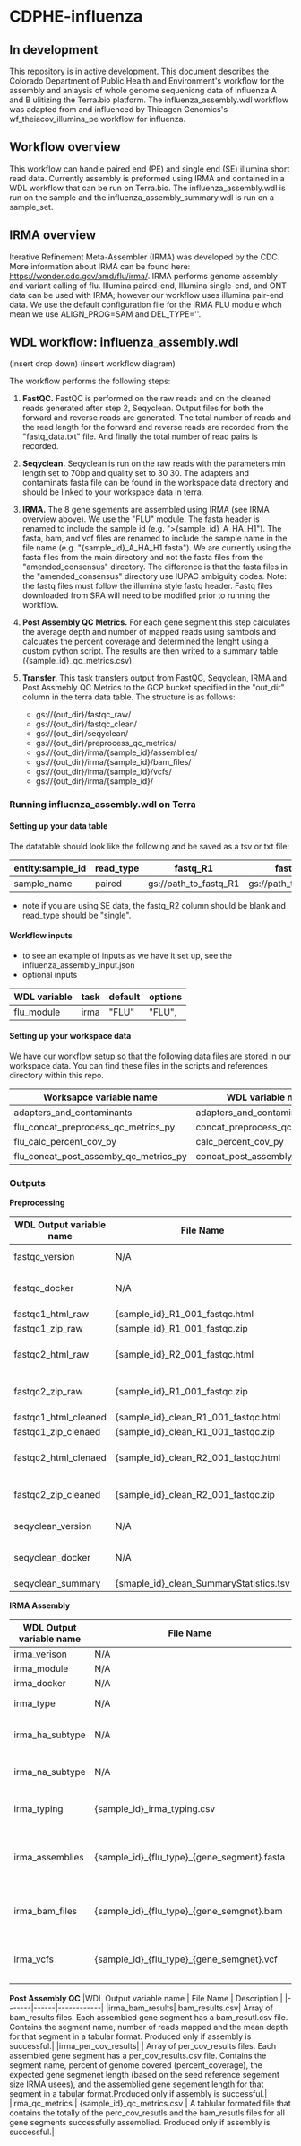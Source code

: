 # CDPHE-influenza

## In development
This repository is in active development. This document describes the Colorado Department of Public Health and Environment's workflow for the assembly and anlaysis of whole genome sequenicng data of influenza A and B ulitizing the Terra.bio platform. The influenza_assembly.wdl workflow was adapted from and influenced by Thieagen Genomics's wf_theiacov_illumina_pe workflow for influenza. 


## Workflow overview
This workflow can handle paired end (PE) and single end (SE) illumina short read data. Currently assembly is preformed using IRMA and contained in a WDL workflow that can be run on Terra.bio. The influenza_assembly.wdl is run on the sample and the influenza_assembly_summary.wdl is run on a sample_set. 

## IRMA overview
Iterative Refinement Meta-Assembler (IRMA) was developed by the CDC. More information about IRMA can be found here: https://wonder.cdc.gov/amd/flu/irma/. IRMA performs genome assembly and variant calling of flu. Illumina paired-end, Illumina single-end, and ONT data can be used with IRMA; however our workflow uses illumina pair-end data. We use the default configuration file for the IRMA FLU module whch mean we use ALIGN_PROG=SAM and DEL_TYPE=''. 

## WDL workflow: influenza_assembly.wdl
(insert drop down)
(insert workflow diagram)

The workflow performs the following steps:

1. **FastQC.** FastQC is performed on the raw reads and on the cleaned reads generated after step 2, Seqyclean. Output files for both the forward and reverse reads are generated. The total number of reads and the read length for the forward and reverse reads are recorded from the "fastq_data.txt" file. And finally the total number of read pairs is recorded.

2. **Seqyclean.** Seqyclean is run on the raw reads with the parameters min length set to 70bp and quality set to 30 30. The adapters and contaminats fasta file can be found in the workspace data directory and should be linked to your workspace data in terra.

3. **IRMA.** The 8 gene sgements are assembled using IRMA (see IRMA overview above). We use the "FLU" module. The fasta header is renamed to include the sample id (e.g. ">{sample_id}_A_HA_H1"). The fasta, bam, and vcf files are renamed to include the sample name in the file name (e.g. "{sample_id}_A_HA_H1.fasta").  We are currently using the fasta files from the main directory and not the fasta files from the "amended_consensus" directory. The difference is that the fasta files in the "amended_consensus" directory use IUPAC ambiguity codes. Note: the fastq files must follow the illumina style fastq header. Fastq files downloaded from SRA will need to be modified prior to running the workflow.   

4. **Post Assembly QC Metrics.** For each gene segment this step calculates the average depth and number of mapped reads using samtools and calcuates the percent coverage and determined the lenght using a custom python script. The results are then writed to a summary table ({sample_id}_qc_metrics.csv).

5. **Transfer.** This task transfers output from FastQC, Seqyclean, IRMA and Post Assmebly QC Metrics to the GCP bucket specified in the "out_dir" column in the terra data table. The structure is as follows:

    * gs://{out_dir}/fastqc_raw/
    * gs://{out_dir}/fastqc_clean/
    * gs://{out_dir}/seqyclean/
    * gs://{out_dir}/preprocess_qc_metrics/
    * gs://{out_dir}/irma/{sample_id}/assemblies/
    * gs://{out_dir}/irma/{sample_id}/bam_files/
    * gs://{out_dir}/irma/{sample_id}/vcfs/
    * gs://{out_dir}/irma/{sample_id}/

### Running influenza_assembly.wdl on Terra

#### Setting up your data table
The datatable should look like the following and be saved as a tsv or txt file:

| entity:sample_id   | read_type |  fastq_R1   | fastq_R2 | out_dir |
|-------------------|-----|-------------|-----------|---------------------|
| sample_name     | paired | gs://path_to_fastq_R1 | gs://path_to_fastq_R2 | gs://path_to_transfer_output

* note if you are using SE data, the fastq_R2 column should be blank and read_type should be "single". 

#### Workflow inputs
- to see an example of inputs as we have it set up, see the influenza_assembly_input.json
- optional inputs

| WDL variable | task | default| options|
|----|----|----|---|
|flu_module| irma | "FLU" | "FLU",  |



#### Setting up your workspace data
We have our workflow setup so that the following data files are stored in our workspace data. You can find these files in the scripts and references directory within this repo.

| Worksapce variable name | WDL variable name | File name |
| ------------------- | ----------- | ----------- |
| adapters_and_contaminants | adapters_and_contaminants | Adapters_plus_PhiX_174.fasta |
| flu_concat_preprocess_qc_metrics_py  |concat_preprocess_qc_metrics_py | concat_preprocess_qc_metrics.py|
| flu_calc_percent_cov_py | calc_percent_cov_py | calculate_percnet_cov.py
| flu_concat_post_assemby_qc_metrics_py | concat_post_assembly_qc_py | concat_post_assembly_qc.py| 





### Outputs

**Preprocessing**

|WDL Output variable name | File Name | Description |
|-------|------|------------|
| fastqc_version | N/A | version of fastqc |
| fastqc_docker | N/A | docker used for fastqc |
| fastqc1_html_raw | {sample_id}_R1_001_fastqc.html | |
| fastqc1_zip_raw | {sample_id}_R1_001_fastqc.zip| |
| fastqc2_html_raw | {sample_id}_R2_001_fastqc.html | empty if read_type == "single"|
| fastqc2_zip_raw | {sample_id}_R1_001_fastqc.zip| empty if read_type == "single"|
| fastqc1_html_cleaned | {sample_id}_clean_R1_001_fastqc.html| |
| fastqc1_zip_clenaed | {sample_id}_clean_R1_001_fastqc.zip| |
| fastqc2_html_clenaed | {sample_id}_clean_R2_001_fastqc.html| empty if read_type == "single"|
| fastqc2_zip_cleaned | {sample_id}_clean_R2_001_fastqc.zip| empty if read_type == "single"|
| seqyclean_version | N/A | version of seqyclean |
| seqyclean_docker | N/A | docker used for seqyclean | 
| seqyclean_summary | {smaple_id}_clean_SummaryStatistics.tsv | |



**IRMA Assembly**

|WDL Output variable name | File Name | Description |
|-------|------|------------|
| irma_verison | N/A | version of IRMA |
| irma_module | N/A | IRMA module used; default "FLU"|
| irma_docker| N/A | docker used for IRMA |
| irma_type | N/A | influenza type called by IRMA; options A, B, N/A|
| irma_ha_subtype | N/A | if influenza type == "A" then it is the influenza subtype for the HA gene called by IRMA; commonly "H1" or "H3"|
| irma_na_subtype | N/A | if influenza type == "A" then it is the influenza subtype for the NA gene called by IRMA; commonly "N1" or "N2" |
|irma_typing| {sample_id}_irma_typing.csv | csv file with the sample id, irma type, irma ha subytpe and irma na subtype listed in a tabluar format|
|irma_assemblies| {sample_id}_{flu_type}\_{gene_segment}.fasta | array of consensus assembly fasta files. Each assembled gene segment has a fasta file. The fasta header is formatted as : ">{sample_id}_{flu_type}\_{gene_segment}"|
|irma_bam_files| {sample_id}_{flu_type}\_{gene_semgnet}.bam | Array of bam files. Each assembled gene segment has a bam file. The reference sequence is the final iterative plurality consensus |
|irma_vcfs | {sample_id}_{flu_type}\_{gene_semgnet}.vcf | Array of vcf files. Each assembled gene segment has a vcf file. The reference sequence is the final iterative plurality consensus. |

 

**Post Assembly QC**
|WDL Output variable name | File Name | Description |
|-------|------|------------|
|irma_bam_results| bam_results.csv| Array of bam_results files. Each assembied gene segment has a bam_resutl.csv file. Contains the segment name, number of reads mapped and the mean depth for that segment in a tabular format. Produced only if assembly is successful.|
|irma_per_cov_results| | Array of per_cov_results files. Each assembied gene segment has a per_cov_results.csv file. Contains the segment name, percent of genome covered (percent_coverage), the expected gene segmenet length (based on the seed reference segement size IRMA usees), and the assemblied gene segement length for that segment in a tabular format.Produced only if assembly is successful.|
|irma_qc_metrics | {sample_id}_qc_metrics.csv | A tablular formated file that contains the totally of the perc_cov_resutls and the bam_resutls files for all gene segments successfully assemblied. Produced only if assembly is successful.|


